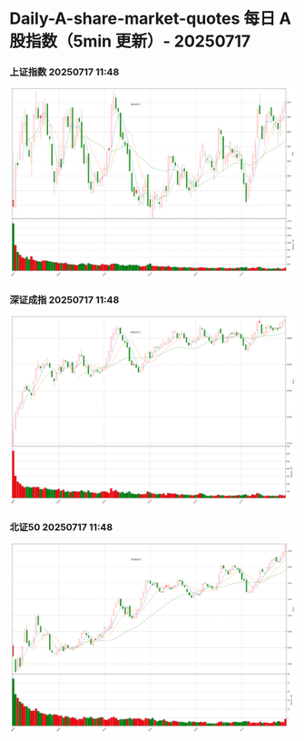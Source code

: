 
# Daily-A-share-market-quotes 每日 A 股指数（5min 更新）- 20250717

### 上证指数 20250717 11:48
![](./fig/2025/7/20250717-sh000001.png)

### 深证成指 20250717 11:48
![](./fig/2025/7/20250717-sz399001.png)

### 北证50 20250717 11:48
![](./fig/2025/7/20250717-bj899050.png)
